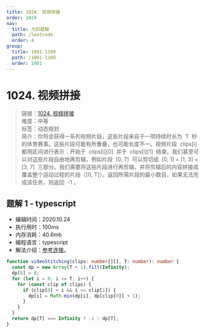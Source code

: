 ```yaml
---
title: 1024. 视频拼接
order: 1024
nav:
  title: 力扣题解
  path: /leetcode
  order: 4
group:
  title: 1001-1100
  path: /1001-1100
  order: 1001
---
```


# 1024. 视频拼接

> 链接：[1024. 视频拼接](https://leetcode-cn.com/problems/video-stitching/)  
> 难度：中等  
> 标签：动态规划  
> 简介：你将会获得一系列视频片段，这些片段来自于一项持续时长为  T  秒的体育赛事。这些片段可能有所重叠，也可能长度不一。视频片段  clips[i]  都用区间进行表示：开始于  clips[i][0]  并于  clips[i][1]  结束。我们甚至可以对这些片段自由地再剪辑，例如片段  [0, 7]  可以剪切成  [0, 1] + [1, 3] + [3, 7]  三部分。我们需要将这些片段进行再剪辑，并将剪辑后的内容拼接成覆盖整个运动过程的片段（[0, T]）。返回所需片段的最小数目，如果无法完成该任务，则返回  -1 。

## 题解 1 - typescript

- 编辑时间：2020.10.24
- 执行用时：100ms
- 内存消耗：40.6mb
- 编程语言：typescript
- 解法介绍：[参考连接](https://leetcode-cn.com/problems/video-stitching/solution/shi-pin-pin-jie-by-leetcode-solution/)。

```typescript
function videoStitching(clips: number[][], T: number): number {
  const dp = new Array(T + 1).fill(Infinity);
  dp[0] = 0;
  for (let i = 0; i <= T; i++) {
    for (const clip of clips) {
      if (clip[0] < i && i <= clip[1]) {
        dp[i] = Math.min(dp[i], dp[clip[0]] + 1);
      }
    }
  }
  return dp[T] === Infinity ? -1 : dp[T];
}
```
